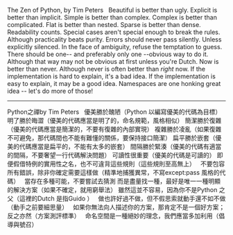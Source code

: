 The Zen of Python, by Tim Peters
 
Beautiful is better than ugly.
Explicit is better than implicit.
Simple is better than complex.
Complex is better than complicated.
Flat is better than nested.
Sparse is better than dense.
Readability counts.
Special cases aren't special enough to break the rules.
Although practicality beats purity.
Errors should never pass silently.
Unless explicitly silenced.
In the face of ambiguity, refuse the temptation to guess.
There should be one-- and preferably only one --obvious way to do it.
Although that way may not be obvious at first unless you're Dutch.
Now is better than never.
Although never is often better than *right* now.
If the implementation is hard to explain, it's a bad idea.
If the implementation is easy to explain, it may be a good idea.
Namespaces are one honking great idea -- let's do more of those!


-------------
Python之禪by Tim Peters
 
優美勝於醜陋（Python 以編寫優美的代碼為目標）
明了勝於晦澀（優美的代碼應當是明了的，命名規範，風格相似）
簡潔勝於復雜（優美的代碼應當是簡潔的，不要有復雜的內部實現）
複雜勝於凌亂（如果復雜不可避免，那代碼間也不能有難懂的關係，要保持接口簡潔）
扁平勝於嵌套（優美的代碼應當是扁平的，不能有太多的嵌套）
間隔勝於緊湊（優美的代碼有適當的間隔，不要奢望一行代碼解決問題）
可讀性很重要（優美的代碼是可讀的）
即便假借特例的實用性之名，也不可違背這些規則（這些規則至高無上）
 
不要包容所有錯誤，除非你確定需要這樣做（精準地捕獲異常，不寫except:pass 風格的代碼）
 
當存在多種可能，不要嘗試去猜測
而是盡量找一種，最好是唯一一種明顯的解決方案（如果不確定，就用窮舉法）
雖然這並不容易，因為你不是Python 之父（這裡的Dutch 是指Guido ）
 
做也許好過不做，但不假思索就動手還不如不做（動手之前要細思量）
 
如果你無法向人描述你的方案，那肯定不是一個好方案；反之亦然（方案測評標準）
 
命名空間是一種絕妙的理念，我們應當多加利用（倡導與號召）
